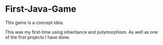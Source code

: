 # First-Java-Game
This game is a concept idea. 

This was my first-time using inheritance and polymorphism. 
As well as one of the first projects I have done.  

